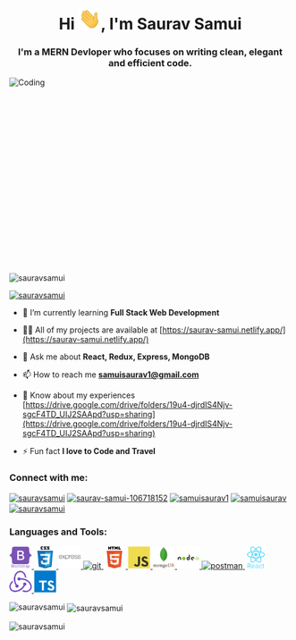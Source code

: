 
<h1 align="center">Hi <img width="40" alt="handwave" src="https://raw.githubusercontent.com/ABSphreak/ABSphreak/master/gifs/Hi.gif"/>, I'm Saurav Samui</h1>
<h3 align="center">I'm a MERN Devloper who focuses on writing clean, elegant and efficient code.</h3>
<img align="right" alt="Coding" width="900" height="350" src="https://camo.githubusercontent.com/6587ec1b3304a4351679cd4324e47a86ac3e17f878d446bf0e8e6856551d80ba/68747470733a2f2f7468656e696e65686572747a2e636f6d2f77702d636f6e74656e742f75706c6f6164732f323032302f30362f66756c6c2d737461636b2d646576656c6f706d656e742e676966"/>

<p align="left"> <img src="https://komarev.com/ghpvc/?username=sauravsamui&label=Profile%20views&color=0e75b6&style=flat" alt="sauravsamui" /> </p>

<p align="left"> <a href="https://github.com/ryo-ma/github-profile-trophy"><img src="https://github-profile-trophy.vercel.app/?username=sauravsamui" alt="sauravsamui" /></a> </p>

- 🌱 I’m currently learning **Full Stack Web Development**

- 👨‍💻 All of my projects are available at [https://saurav-samui.netlify.app/](https://saurav-samui.netlify.app/)

- 💬 Ask me about **React, Redux, Express, MongoDB**

- 📫 How to reach me **samuisaurav1@gmail.com**

- 📄 Know about my experiences [https://drive.google.com/drive/folders/19u4-djrdIS4Njv-sgcF4TD_UIJ2SAApd?usp=sharing](https://drive.google.com/drive/folders/19u4-djrdIS4Njv-sgcF4TD_UIJ2SAApd?usp=sharing)

- ⚡ Fun fact **I love to Code and Travel**

<h3 align="left">Connect with me:</h3>
<p align="left">
<a href="https://codepen.io/sauravsamui" target="blank"><img align="center" src="https://raw.githubusercontent.com/rahuldkjain/github-profile-readme-generator/master/src/images/icons/Social/codepen.svg" alt="sauravsamui" height="30" width="40" /></a>
<a href="https://linkedin.com/in/saurav-samui-106718152" target="blank"><img align="center" src="https://raw.githubusercontent.com/rahuldkjain/github-profile-readme-generator/master/src/images/icons/Social/linked-in-alt.svg" alt="saurav-samui-106718152" height="30" width="40" /></a>
<a href="https://codesandbox.com/samuisaurav1" target="blank"><img align="center" src="https://raw.githubusercontent.com/rahuldkjain/github-profile-readme-generator/master/src/images/icons/Social/codesandbox.svg" alt="samuisaurav1" height="30" width="40" /></a>
<a href="https://www.hackerrank.com/samuisaurav" target="blank"><img align="center" src="https://raw.githubusercontent.com/rahuldkjain/github-profile-readme-generator/master/src/images/icons/Social/hackerrank.svg" alt="samuisaurav" height="30" width="40" /></a>
<a href="https://www.leetcode.com/sauravsamui" target="blank"><img align="center" src="https://raw.githubusercontent.com/rahuldkjain/github-profile-readme-generator/master/src/images/icons/Social/leet-code.svg" alt="sauravsamui" height="30" width="40" /></a>
</p>

<h3 align="left">Languages and Tools:</h3>
<p align="left"> <a href="https://getbootstrap.com" target="_blank" rel="noreferrer"> <img src="https://raw.githubusercontent.com/devicons/devicon/master/icons/bootstrap/bootstrap-plain-wordmark.svg" alt="bootstrap" width="40" height="40"/> </a> <a href="https://www.w3schools.com/css/" target="_blank" rel="noreferrer"> <img src="https://raw.githubusercontent.com/devicons/devicon/master/icons/css3/css3-original-wordmark.svg" alt="css3" width="40" height="40"/> </a> <a href="https://expressjs.com" target="_blank" rel="noreferrer"> <img src="https://raw.githubusercontent.com/devicons/devicon/master/icons/express/express-original-wordmark.svg" alt="express" width="40" height="40"/> </a> <a href="https://git-scm.com/" target="_blank" rel="noreferrer"> <img src="https://www.vectorlogo.zone/logos/git-scm/git-scm-icon.svg" alt="git" width="40" height="40"/> </a> <a href="https://www.w3.org/html/" target="_blank" rel="noreferrer"> <img src="https://raw.githubusercontent.com/devicons/devicon/master/icons/html5/html5-original-wordmark.svg" alt="html5" width="40" height="40"/> </a> <a href="https://developer.mozilla.org/en-US/docs/Web/JavaScript" target="_blank" rel="noreferrer"> <img src="https://raw.githubusercontent.com/devicons/devicon/master/icons/javascript/javascript-original.svg" alt="javascript" width="40" height="40"/> </a> <a href="https://www.mongodb.com/" target="_blank" rel="noreferrer"> <img src="https://raw.githubusercontent.com/devicons/devicon/master/icons/mongodb/mongodb-original-wordmark.svg" alt="mongodb" width="40" height="40"/> </a> <a href="https://nodejs.org" target="_blank" rel="noreferrer"> <img src="https://raw.githubusercontent.com/devicons/devicon/master/icons/nodejs/nodejs-original-wordmark.svg" alt="nodejs" width="40" height="40"/> </a> <a href="https://postman.com" target="_blank" rel="noreferrer"> <img src="https://www.vectorlogo.zone/logos/getpostman/getpostman-icon.svg" alt="postman" width="40" height="40"/> </a> <a href="https://reactjs.org/" target="_blank" rel="noreferrer"> <img src="https://raw.githubusercontent.com/devicons/devicon/master/icons/react/react-original-wordmark.svg" alt="react" width="40" height="40"/> </a> <a href="https://redux.js.org" target="_blank" rel="noreferrer"> <img src="https://raw.githubusercontent.com/devicons/devicon/master/icons/redux/redux-original.svg" alt="redux" width="40" height="40"/> </a> <a href="https://www.typescriptlang.org/" target="_blank" rel="noreferrer"> <img src="https://raw.githubusercontent.com/devicons/devicon/master/icons/typescript/typescript-original.svg" alt="typescript" width="40" height="40"/> </a> </p>

<p><img align="left" src="https://github-readme-stats.vercel.app/api/top-langs?username=sauravsamui&show_icons=true&locale=en&layout=compact" alt="sauravsamui" /></p>

<p>&nbsp;<img align="center" src="https://github-readme-stats.vercel.app/api?username=sauravsamui&show_icons=true&locale=en" alt="sauravsamui" /></p>

<p><img align="center" src="https://github-readme-streak-stats.herokuapp.com/?user=sauravsamui&" alt="sauravsamui" /></p>
